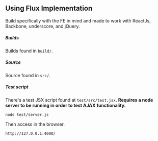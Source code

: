 ## Using Flux Implementation

Build specifically with the FE in mind and made to work with ReactJs, Backbone, underscore, and jQuery.

##### Builds
Builds found in `build/`.

##### Source
Source found in `src/`.

##### Test script
There's a test JSX script found at `test/src/test.jsx`. **Requires a node server to be running in order to test AJAX functionality.**

```
node test/server.js
```
Then access in the browser.
```
http://127.0.0.1:4000/
```
